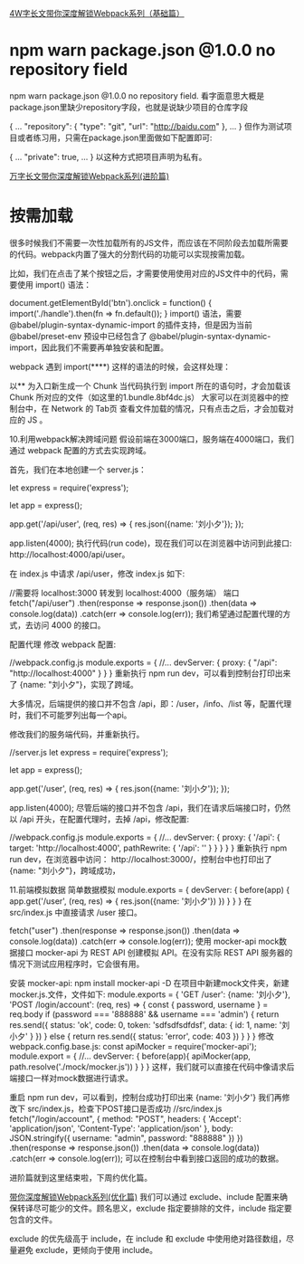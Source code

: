 [4W字长文带你深度解锁Webpack系列（基础篇）](https://segmentfault.com/a/1190000021953371)

# npm warn package.json @1.0.0 no repository field

npm warn package.json @1.0.0 no repository field.
看字面意思大概是package.json里缺少repository字段，也就是说缺少项目的仓库字段

{
    ...
    "repository": {
        "type": "git",
        "url": "http://baidu.com"
    },
    ...
}
但作为测试项目或者练习用，只需在package.json里面做如下配置即可:

{
    ...
    "private": true,
    ...
}
以这种方式把项目声明为私有。


[万字长文带你深度解锁Webpack系列(进阶篇)](https://segmentfault.com/a/1190000022041106)

# 按需加载
很多时候我们不需要一次性加载所有的JS文件，而应该在不同阶段去加载所需要的代码。webpack内置了强大的分割代码的功能可以实现按需加载。

比如，我们在点击了某个按钮之后，才需要使用使用对应的JS文件中的代码，需要使用 import() 语法：

document.getElementById('btn').onclick = function() {
    import('./handle').then(fn => fn.default());
}
import() 语法，需要 @babel/plugin-syntax-dynamic-import 的插件支持，但是因为当前 @babel/preset-env 预设中已经包含了 @babel/plugin-syntax-dynamic-import，因此我们不需要再单独安装和配置。

webpack 遇到 import(****) 这样的语法的时候，会这样处理：

以** 为入口新生成一个 Chunk
当代码执行到 import 所在的语句时，才会加载该 Chunk 所对应的文件（如这里的1.bundle.8bf4dc.js）
大家可以在浏览器中的控制台中，在 Network 的 Tab页 查看文件加载的情况，只有点击之后，才会加载对应的 JS 。





10.利用webpack解决跨域问题
假设前端在3000端口，服务端在4000端口，我们通过 webpack 配置的方式去实现跨域。

首先，我们在本地创建一个 server.js：

let express = require('express');

let app = express();

app.get('/api/user', (req, res) => {
    res.json({name: '刘小夕'});
});

app.listen(4000);
执行代码(run code)，现在我们可以在浏览器中访问到此接口: http://localhost:4000/api/user。

在 index.js 中请求 /api/user，修改 index.js 如下:

//需要将 localhost:3000 转发到 localhost:4000（服务端） 端口
fetch("/api/user")
    .then(response => response.json())
    .then(data => console.log(data))
    .catch(err => console.log(err));
我们希望通过配置代理的方式，去访问 4000 的接口。

配置代理
修改 webpack 配置:

//webpack.config.js
module.exports = {
    //...
    devServer: {
        proxy: {
            "/api": "http://localhost:4000"
        }
    }
}
重新执行 npm run dev，可以看到控制台打印出来了 {name: "刘小夕"}，实现了跨域。

大多情况，后端提供的接口并不包含 /api，即：/user，/info、/list 等，配置代理时，我们不可能罗列出每一个api。

修改我们的服务端代码，并重新执行。

//server.js
let express = require('express');

let app = express();

app.get('/user', (req, res) => {
    res.json({name: '刘小夕'});
});

app.listen(4000);
尽管后端的接口并不包含 /api，我们在请求后端接口时，仍然以 /api 开头，在配置代理时，去掉 /api，修改配置:

//webpack.config.js
module.exports = {
    //...
    devServer: {
        proxy: {
            '/api': {
                target: 'http://localhost:4000',
                pathRewrite: {
                    '/api': ''
                }
            }
        }
    }
}
重新执行 npm run dev，在浏览器中访问： http://localhost:3000/，控制台中也打印出了{name: "刘小夕"}，跨域成功，

11.前端模拟数据
简单数据模拟
module.exports = {
    devServer: {
        before(app) {
            app.get('/user', (req, res) => {
                res.json({name: '刘小夕'})
            })
        }
    }
}
在 src/index.js 中直接请求 /user 接口。

fetch("user")
    .then(response => response.json())
    .then(data => console.log(data))
    .catch(err => console.log(err));
使用 mocker-api mock数据接口
mocker-api 为 REST API 创建模拟 API。在没有实际 REST API 服务器的情况下测试应用程序时，它会很有用。

安装 mocker-api:
npm install mocker-api -D
在项目中新建mock文件夹，新建 mocker.js.文件，文件如下:
module.exports = {
    'GET /user': {name: '刘小夕'},
    'POST /login/account': (req, res) => {
        const { password, username } = req.body
        if (password === '888888' && username === 'admin') {
            return res.send({
                status: 'ok',
                code: 0,
                token: 'sdfsdfsdfdsf',
                data: { id: 1, name: '刘小夕' }
            })
        } else {
            return res.send({ status: 'error', code: 403 })
        }
    }
}
修改 webpack.config.base.js:
const apiMocker = require('mocker-api');
module.export = {
    //...
    devServer: {
        before(app){
            apiMocker(app, path.resolve('./mock/mocker.js'))
        }
    }
}
这样，我们就可以直接在代码中像请求后端接口一样对mock数据进行请求。

重启 npm run dev，可以看到，控制台成功打印出来 {name: '刘小夕'}
我们再修改下 src/index.js，检查下POST接口是否成功
//src/index.js
fetch("/login/account", {
    method: "POST",
    headers: {
        'Accept': 'application/json',
        'Content-Type': 'application/json'
    },
    body: JSON.stringify({
        username: "admin",
        password: "888888"
    })
})
    .then(response => response.json())
    .then(data => console.log(data))
    .catch(err => console.log(err));
可以在控制台中看到接口返回的成功的数据。

进阶篇就到这里结束啦，下周约优化篇。


[带你深度解锁Webpack系列(优化篇)](https://segmentfault.com/a/1190000022205477)
我们可以通过 exclude、include 配置来确保转译尽可能少的文件。顾名思义，exclude 指定要排除的文件，include 指定要包含的文件。

exclude 的优先级高于 include，在 include 和 exclude 中使用绝对路径数组，尽量避免 exclude，更倾向于使用 include。